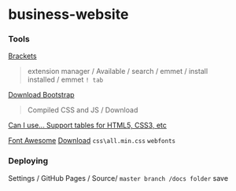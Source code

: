 # business-website


### Tools

[Brackets](http://brackets.io/)  
> extension manager / Available / search / emmet / install  
> installed / emmet `! tab` 

[Download Bootstrap](https://getbootstrap.com/docs/4.0/getting-started/download/) 
> Compiled CSS and JS / Download  

[Can I use... Support tables for HTML5, CSS3, etc](https://caniuse.com/#search=flexbox)  

[Font Awesome](https://fontawesome.com/)  [Download](https://fontawesome.com/how-to-use/on-the-web/setup/getting-started?using=web-fonts-with-css)  `css\all.min.css`  `webfonts`  

### Deploying

Settings / GitHub Pages / Source/ `master branch /docs folder` save  
